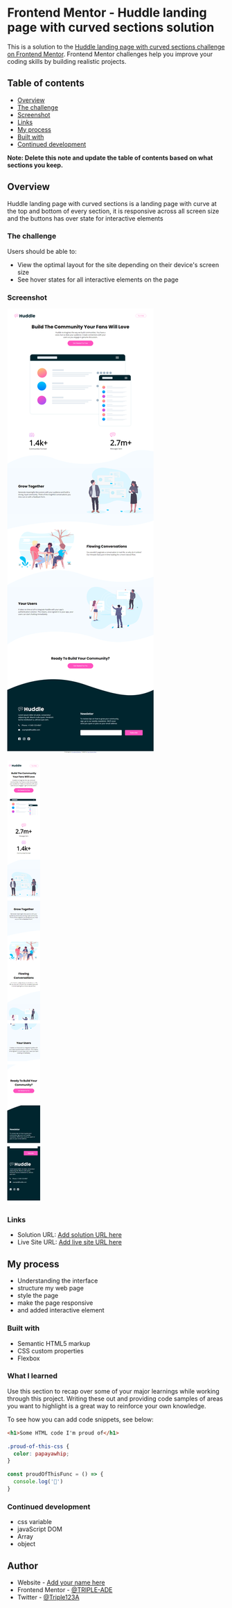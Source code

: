 # Frontend Mentor - Huddle landing page with curved sections solution

This is a solution to the [Huddle landing page with curved sections challenge on Frontend Mentor](https://www.frontendmentor.io/challenges/huddle-landing-page-with-curved-sections-5ca5ecd01e82137ec91a50f2). Frontend Mentor challenges help you improve your coding skills by building realistic projects. 

## Table of contents

  - [Overview](#overview)
  - [The challenge](#the-challenge)
  - [Screenshot](#screenshot)
  - [Links](#links)
  - [My process](#my-process)
  - [Built with](#built-with)
  - [Continued development](#continued-development)

**Note: Delete this note and update the table of contents based on what sections you keep.**

## Overview
Huddle landing page with curved sections is a landing page with curve at the top and bottom of every section, it is responsive across all screen size and the buttons has over state for interactive elements
### The challenge

Users should be able to:

- View the optimal layout for the site depending on their device's screen size
- See hover states for all interactive elements on the page

### Screenshot

![](./design/desktop.png)

![](./design/mobile.png)

### Links

- Solution URL: [Add solution URL here](https://github.com/TRIPLE-ADE/Curve-Huddle-landing-page/)
- Live Site URL: [Add live site URL here](https://triple-ade.github.io/Curve-Huddle-landing-page/)

## My process
- Understanding the interface
- structure my web page
- style the page
- make the page responsive
- and added interactive element

### Built with

- Semantic HTML5 markup
- CSS custom properties
- Flexbox

### What I learned

Use this section to recap over some of your major learnings while working through this project. Writing these out and providing code samples of areas you want to highlight is a great way to reinforce your own knowledge.

To see how you can add code snippets, see below:

```html
<h1>Some HTML code I'm proud of</h1>
```
```css
.proud-of-this-css {
  color: papayawhip;
}
```
```js
const proudOfThisFunc = () => {
  console.log('🎉')
}
```


### Continued development
- css variable
- javaScript DOM
- Array
- object

## Author

- Website - [Add your name here](https://triple-ade.github.io/Curve-Huddle-landing-page/)
- Frontend Mentor - [@TRIPLE-ADE](https://www.frontendmentor.io/profile/TRIPLE-ADE)
- Twitter - [@Triple123A](https://www.twitter.com/Triple123A)


